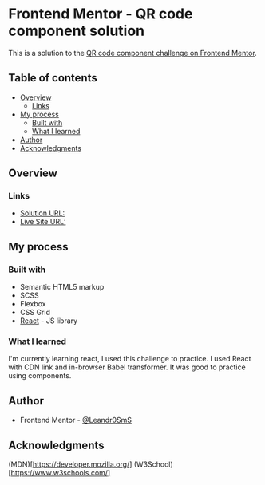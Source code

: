 # Frontend Mentor - QR code component solution

This is a solution to the [QR code component challenge on Frontend Mentor](https://www.frontendmentor.io/challenges/qr-code-component-iux_sIO_H).

## Table of contents

- [Overview](#overview)
  - [Links](#links)
- [My process](#my-process)
  - [Built with](#built-with)
  - [What I learned](#what-i-learned)
- [Author](#author)
- [Acknowledgments](#acknowledgments)

## Overview

### Links

- [Solution URL:](https://github.com/Leandr0SmS/Frontend-Mentor-Projects/tree/main/qr-code-component)
- [Live Site URL:](https://leandr0sms.github.io/Frontend-Mentor-Projects/qr-code-component/index.html)

## My process

### Built with

- Semantic HTML5 markup
- SCSS
- Flexbox
- CSS Grid
- [React](https://reactjs.org/) - JS library

### What I learned

I'm currently learning react, I used this challenge to practice.
I used React with CDN link and in-browser Babel transformer.
It was good to practice using components.

## Author

- Frontend Mentor - [@Leandr0SmS](https://www.frontendmentor.io/profile/Leandr0SmS)

## Acknowledgments

(MDN)[https://developer.mozilla.org/]
(W3School)[https://www.w3schools.com/]

